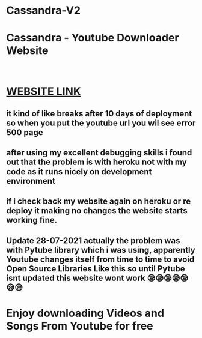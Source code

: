 # Cassandra-V2
# Cassandra - Youtube Downloader Website

<br />

# [WEBSITE LINK](https://rj-cassandra-v2.herokuapp.com/)

## it kind of like breaks after 10 days of deployment so when you put the youtube url you wil see error 500 page
## after using my excellent debugging skills i found out that the problem is with heroku not with my code as it runs nicely on development environment

## if i check back my website again on heroku or re deploy it making no changes the website starts working fine. 

## Update 28-07-2021 actually the problem was with Pytube library which i was using, apparently Youtube changes itself from time to time to avoid Open Source Libraries Like this so until Pytube isnt updated this website wont work 😪😪😪😪😪😪😪

# Enjoy downloading Videos and Songs From Youtube for free

